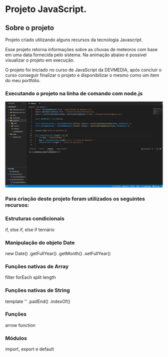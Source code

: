 # Projeto JavaScript.

## Sobre o projeto
Projeto criado utilizando alguns recursos da tecnologia Javascript.

Esse projeto retorna informações sobre as chuvas de meteoros com base em uma data fornecida pelo sistema. Na animação abaixo é possível visualizar o projeto em execução.

O projeto foi iniciado no curso de JavaScript da DEVMEDIA, após concluir o curso conseguir finalizar o projeto e disponibilizar o mesmo como um item do meu portfólio. 

### Executando o projeto na linha de comando com node.js
![JavaScript](https://github.com/Teddy-ar/projeto-javascript/blob/master/assets/Animacao5.gif) 

### Para criação deste projeto foram utilizados os seguintes recursos:

### Estruturas condicionais
  if, else if, else
  if ternário
### Manipulação do objeto Date
  new Date()
  .getFullYear()
  .getMonth()
  .setFullYear()
### Funções nativas de Array
  filter
  forEach
  split
  length
### Funções nativas de String
  template ''
  .padEnd()
  .indexOf()
### Funções
  arrow function
### Módulos
  import, export e default


